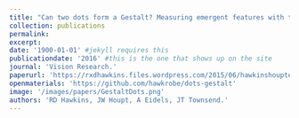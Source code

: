 ```yaml
---
title: "Can two dots form a Gestalt? Measuring emergent features with the capacity coefficient."
collection: publications
permalink: 
excerpt: 
date: '1900-01-01' #jekyll requires this 
publicationdate: '2016' #this is the one that shows up on the site
journal: 'Vision Research.'
paperurl: 'https://rxdhawkins.files.wordpress.com/2015/06/hawkinshoupteidelstownsend2015_dots.pdf'
openmaterials: 'https://github.com/hawkrobe/dots-gestalt'
image: '/images/papers/GestaltDots.png'
authors: 'RD Hawkins, JW Houpt, A Eidels, JT Townsend.'
---
```


